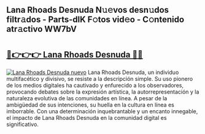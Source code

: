 ## Lana Rhoads Desnuda N𝚞𝚎vos desn𝚞dos filtr𝚊dos - Parts-dlK F𝚘tos vid𝚎o - C𝚘ntenido atr𝚊ctivo WW7bV

# <h2><a href="http://mb2pqna.tromn.icu/?c=Lana+Rhoads+Desnuda">🔗👉👉👉 Lana Rhoads Desnuda 🔗🔗</a></h2>

[![Lana Rhoads Desnuda nuevo](https://i.imgur.com/pEAQMta.gif)](http://mb2pqna.tromn.icu/?c=Lana+Rhoads+Desnuda)
Lana Rhoads Desnuda, un individuo multifacético y divisivo, se resiste a la descripción simple. Su uso pionero de los medios digitales ha cautivado y enfurecido a los observadores, provocando debates sobre la expresión artística, la autorrepresentación y la naturaleza evolutiva de las comunidades en línea. A pesar de la ambigüedad de sus intenciones, su huella en la cultura en línea es imborrable. Con una determinación inquebrantable y un encanto innegable, el impacto de Lana Rhoads Desnuda en la comunidad digital es significativo.
